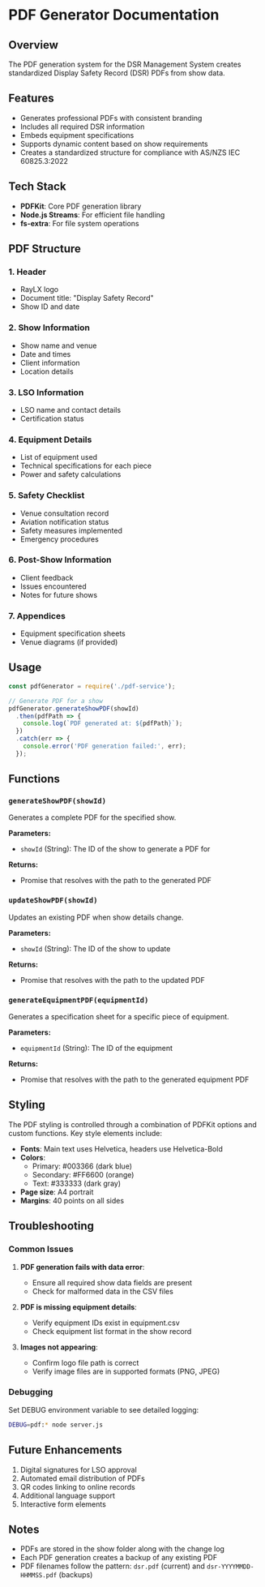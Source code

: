 # PDF Generator Documentation

## Overview
The PDF generation system for the DSR Management System creates standardized Display Safety Record (DSR) PDFs from show data.

## Features
- Generates professional PDFs with consistent branding
- Includes all required DSR information
- Embeds equipment specifications
- Supports dynamic content based on show requirements
- Creates a standardized structure for compliance with AS/NZS IEC 60825.3:2022

## Tech Stack
- **PDFKit**: Core PDF generation library
- **Node.js Streams**: For efficient file handling
- **fs-extra**: For file system operations

## PDF Structure

### 1. Header
- RayLX logo
- Document title: "Display Safety Record"
- Show ID and date

### 2. Show Information
- Show name and venue
- Date and times
- Client information
- Location details

### 3. LSO Information
- LSO name and contact details
- Certification status

### 4. Equipment Details
- List of equipment used
- Technical specifications for each piece
- Power and safety calculations

### 5. Safety Checklist
- Venue consultation record
- Aviation notification status
- Safety measures implemented
- Emergency procedures

### 6. Post-Show Information
- Client feedback
- Issues encountered
- Notes for future shows

### 7. Appendices
- Equipment specification sheets
- Venue diagrams (if provided)

## Usage

```javascript
const pdfGenerator = require('./pdf-service');

// Generate PDF for a show
pdfGenerator.generateShowPDF(showId)
  .then(pdfPath => {
    console.log(`PDF generated at: ${pdfPath}`);
  })
  .catch(err => {
    console.error('PDF generation failed:', err);
  });
```

## Functions

### `generateShowPDF(showId)`
Generates a complete PDF for the specified show.

**Parameters:**
- `showId` (String): The ID of the show to generate a PDF for

**Returns:**
- Promise that resolves with the path to the generated PDF

### `updateShowPDF(showId)`
Updates an existing PDF when show details change.

**Parameters:**
- `showId` (String): The ID of the show to update

**Returns:**
- Promise that resolves with the path to the updated PDF

### `generateEquipmentPDF(equipmentId)`
Generates a specification sheet for a specific piece of equipment.

**Parameters:**
- `equipmentId` (String): The ID of the equipment

**Returns:**
- Promise that resolves with the path to the generated equipment PDF

## Styling

The PDF styling is controlled through a combination of PDFKit options and custom functions. Key style elements include:

- **Fonts**: Main text uses Helvetica, headers use Helvetica-Bold
- **Colors**: 
  - Primary: #003366 (dark blue)
  - Secondary: #FF6600 (orange)
  - Text: #333333 (dark gray)
- **Page size**: A4 portrait
- **Margins**: 40 points on all sides

## Troubleshooting

### Common Issues

1. **PDF generation fails with data error**: 
   - Ensure all required show data fields are present
   - Check for malformed data in the CSV files

2. **PDF is missing equipment details**:
   - Verify equipment IDs exist in equipment.csv
   - Check equipment list format in the show record

3. **Images not appearing**:
   - Confirm logo file path is correct
   - Verify image files are in supported formats (PNG, JPEG)

### Debugging

Set DEBUG environment variable to see detailed logging:

```bash
DEBUG=pdf:* node server.js
```

## Future Enhancements

1. Digital signatures for LSO approval
2. Automated email distribution of PDFs
3. QR codes linking to online records
4. Additional language support
5. Interactive form elements

## Notes

- PDFs are stored in the show folder along with the change log
- Each PDF generation creates a backup of any existing PDF
- PDF filenames follow the pattern: `dsr.pdf` (current) and `dsr-YYYYMMDD-HHMMSS.pdf` (backups)
